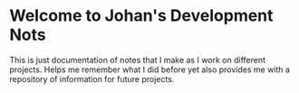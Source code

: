 # Welcome to Johan's Development Nots
This is just documentation of notes that I make as I work on different projects. Helps me remember what I did before yet also provides me with a repository of information for future projects.

